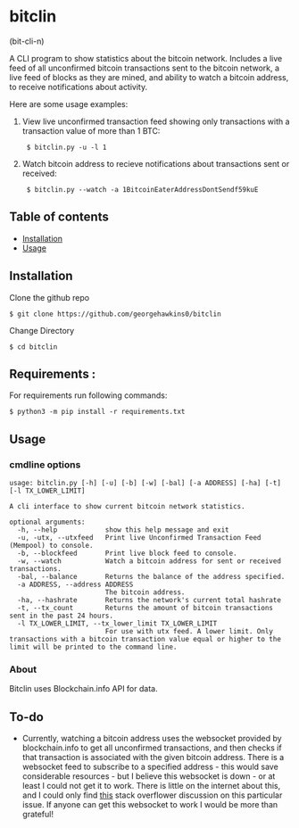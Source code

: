 # bitclin
 
(bit-cli-n) 

A CLI program to show statistics about the bitcoin network. Includes a live feed of all unconfirmed bitcoin transactions sent to the bitcoin network, a live feed of blocks as they are mined, and ability to watch a bitcoin address, to receive notifications about activity.

Here are some usage examples:

1. View live unconfirmed transaction feed showing only transactions with a transaction value of more than 1 BTC:

        $ bitclin.py -u -l 1

2. Watch bitcoin address to recieve notifications about transactions sent or received:

        $ bitclin.py --watch -a 1BitcoinEaterAddressDontSendf59kuE
        
## Table of contents

- [Installation](#installation)
- [Usage](#usage)


## Installation
Clone the github repo
```
$ git clone https://github.com/georgehawkins0/bitclin
```
Change Directory

```
$ cd bitclin
```

## Requirements :


For requirements run following commands:


```
$ python3 -m pip install -r requirements.txt
```

## Usage 
### cmdline options
```
usage: bitclin.py [-h] [-u] [-b] [-w] [-bal] [-a ADDRESS] [-ha] [-t] [-l TX_LOWER_LIMIT]

A cli interface to show current bitcoin network statistics.

optional arguments:
  -h, --help            show this help message and exit
  -u, -utx, --utxfeed   Print live Unconfirmed Transaction Feed (Mempool) to console.
  -b, --blockfeed       Print live block feed to console.
  -w, --watch           Watch a bitcoin address for sent or received transactions.
  -bal, --balance       Returns the balance of the address specified.
  -a ADDRESS, --address ADDRESS
                        The bitcoin address.
  -ha, --hashrate       Returns the network's current total hashrate
  -t, --tx_count        Returns the amount of bitcoin transactions sent in the past 24 hours.
  -l TX_LOWER_LIMIT, --tx_lower_limit TX_LOWER_LIMIT
                        For use with utx feed. A lower limit. Only transactions with a bitcoin transaction value equal or higher to the limit will be printed to the command line.
```







### About
Bitclin uses Blockchain.info API for data.

## To-do
- Currently, watching a bitcoin address uses the websocket provided by blockchain.info to get all unconfirmed transactions, and then checks if that transaction is associated with the given bitcoin address. There is a websocket feed to subscribe to a specified address - this would save considerable resources - but I believe this websocket is down - or at least I could not get it to work. There is little on the internet about this, and I could only find [this](https://stackoverflow.com/questions/70796683/why-no-response-from-blockchain-websocket-api) stack overflower discussion on this particular issue. If anyone can get this websocket to work I would be more than grateful! 